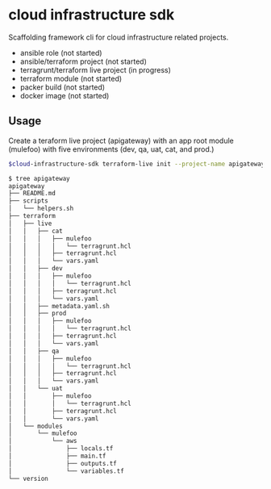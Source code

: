 # cloud infrastructure sdk
Scaffolding framework cli for cloud infrastructure related projects.

* ansible role (not started)
* ansible/terraform project (not started)
* terragrunt/terraform live project (in progress)
* terraform module (not started)
* packer build (not started)
* docker image (not started)


## Usage
Create a teraform live project (apigateway) with an app root module (mulefoo) with five environments (dev, qa, uat, cat, and prod.)

```bash
$cloud-infrastructure-sdk terraform-live init --project-name apigateway --app-name mulefoo -e dev -e qa -e uat -e cat -e prod

$ tree apigateway
apigateway
├── README.md
├── scripts
│   └── helpers.sh
├── terraform
│   ├── live
│   │   ├── cat
│   │   │   ├── mulefoo
│   │   │   │   └── terragrunt.hcl
│   │   │   ├── terragrunt.hcl
│   │   │   └── vars.yaml
│   │   ├── dev
│   │   │   ├── mulefoo
│   │   │   │   └── terragrunt.hcl
│   │   │   ├── terragrunt.hcl
│   │   │   └── vars.yaml
│   │   ├── metadata.yaml.sh
│   │   ├── prod
│   │   │   ├── mulefoo
│   │   │   │   └── terragrunt.hcl
│   │   │   ├── terragrunt.hcl
│   │   │   └── vars.yaml
│   │   ├── qa
│   │   │   ├── mulefoo
│   │   │   │   └── terragrunt.hcl
│   │   │   ├── terragrunt.hcl
│   │   │   └── vars.yaml
│   │   └── uat
│   │       ├── mulefoo
│   │       │   └── terragrunt.hcl
│   │       ├── terragrunt.hcl
│   │       └── vars.yaml
│   └── modules
│       └── mulefoo
│           └── aws
│               ├── locals.tf
│               ├── main.tf
│               ├── outputs.tf
│               └── variables.tf
└── version

```
